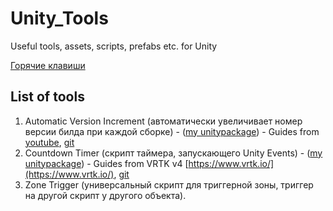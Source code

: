 # Unity_Tools
Useful tools, assets, scripts, prefabs etc. for Unity

[Горячие клавиши](/Hotkeys)


## List of tools

1. Automatic Version Increment (автоматически увеличивает номер версии билда при каждой сборке) - ([my unitypackage](/Automatic%20Version%20Increment)) - Guides from [youtube](https://youtu.be/PbFE0m9UMtE), [git](https://gist.github.com/llamacademy/d6326dc6dcd215b66f7f6e4738bbbbf1) 
2. Countdown Timer (скрипт таймера, запускающего Unity Events) - ([my unitypackage]()) - Guides from VRTK v4 [https://www.vrtk.io/](https://www.vrtk.io/), [git](https://github.com/ExtendRealityLtd/Zinnia.Unity/blob/master/Runtime/Utility/CountdownTimer.cs)
3. Zone Trigger (универсальный скрипт для триггерной зоны, триггер на другой скрипт у другого объекта). 

